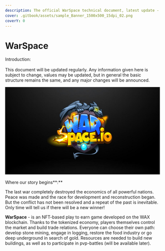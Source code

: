 ```yaml
---
description: The official WarSpace technical document, latest update - January 2022.
cover: .gitbook/assets/sample_Banner_1500x500_15dpi_02.png
coverY: 0
---
```


# WarSpace

Introduction: \
\
This document will be updated regularly. Any information given here is subject to change, values may be updated, but in general the basic structure remains the same, and any major changes will be announced.

![](.gitbook/assets/splash.jpg)

Where our story begins**:**

The last war completely destroyed the economics of all powerful nations. Peace was made and the race for development and reconstruction began. But the conflict has not been resolved and a repeat of the past is inevitable. Only time will tell us if there will be a new winner!

**WarSpace** - is an NFT-based play to earn game developed on the WAX blockchain. Thanks to the tokenized economy, players themselves control the market and build trade relations. Everyone can choose their own path: develop stone mining, engage in logging, restore the food industry or go deep underground in search of gold. Resources are needed to build new buildings, as well as to participate in pvp-battles (will be available later).
